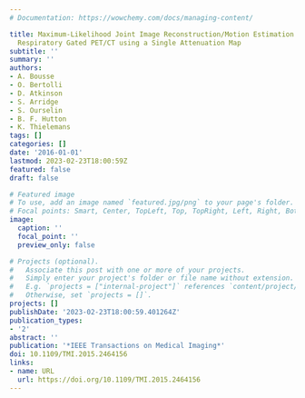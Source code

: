 ```yaml
---
# Documentation: https://wowchemy.com/docs/managing-content/

title: Maximum-Likelihood Joint Image Reconstruction/Motion Estimation in Attenuation-Corrected
  Respiratory Gated PET/CT using a Single Attenuation Map
subtitle: ''
summary: ''
authors:
- A. Bousse
- O. Bertolli
- D. Atkinson
- S. Arridge
- S. Ourselin
- B. F. Hutton
- K. Thielemans
tags: []
categories: []
date: '2016-01-01'
lastmod: 2023-02-23T18:00:59Z
featured: false
draft: false

# Featured image
# To use, add an image named `featured.jpg/png` to your page's folder.
# Focal points: Smart, Center, TopLeft, Top, TopRight, Left, Right, BottomLeft, Bottom, BottomRight.
image:
  caption: ''
  focal_point: ''
  preview_only: false

# Projects (optional).
#   Associate this post with one or more of your projects.
#   Simply enter your project's folder or file name without extension.
#   E.g. `projects = ["internal-project"]` references `content/project/deep-learning/index.md`.
#   Otherwise, set `projects = []`.
projects: []
publishDate: '2023-02-23T18:00:59.401264Z'
publication_types:
- '2'
abstract: ''
publication: '*IEEE Transactions on Medical Imaging*'
doi: 10.1109/TMI.2015.2464156
links:
- name: URL
  url: https://doi.org/10.1109/TMI.2015.2464156
---
```

